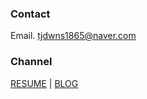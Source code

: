 ### Contact
Email. tjdwns1865@naver.com

### Channel
[RESUME](https://drive.google.com/file/d/1Y0dKOK3OHIuc1AmWgI70HlavQ8T95xUx/view?usp=sharing) | [BLOG](https://jun-codinghistory.tistory.com/)

